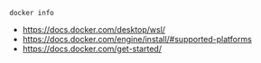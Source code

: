 ```
docker info
```

- https://docs.docker.com/desktop/wsl/
- https://docs.docker.com/engine/install/#supported-platforms
- https://docs.docker.com/get-started/
